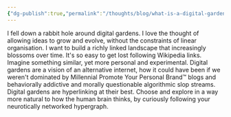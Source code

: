 ```yaml
---
{"dg-publish":true,"permalink":"/thoughts/blog/what-is-a-digital-garden/","title":"What is a digital garden?","tags":["digital-garden","refactored","blogged"],"created":"2025-08-29T21:13:45.542+01:00","updated":"2025-09-06T19:32:36.526+01:00"}
---
```


I fell down a rabbit hole around digital gardens. I love the thought of allowing ideas to grow and evolve, without the constraints of linear organisation. I want to build a richly linked landscape that increasingly blossoms over time. It's so easy to get lost following Wikipedia links. Imagine something similar, yet more personal and experimental. Digital gardens are a vision of an alternative internet, how it could have been if we weren't dominated by Millennial Promote Your Personal Brand™ blogs and behaviorally addictive and morally questionable algorithmic slop streams. Digital gardens are hyperlinking at their best. Choose and explore in a way more natural to how the human brain thinks, by curiously following your neurotically networked hypergraph.